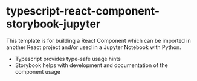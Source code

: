 # typescript-react-component-storybook-jupyter

This template is for building a React Component which can be imported in another React project and/or used in a Jupyter Notebook with Python.

- Typescript provides type-safe usage hints
- Storybook helps with development and documentation of the component usage

